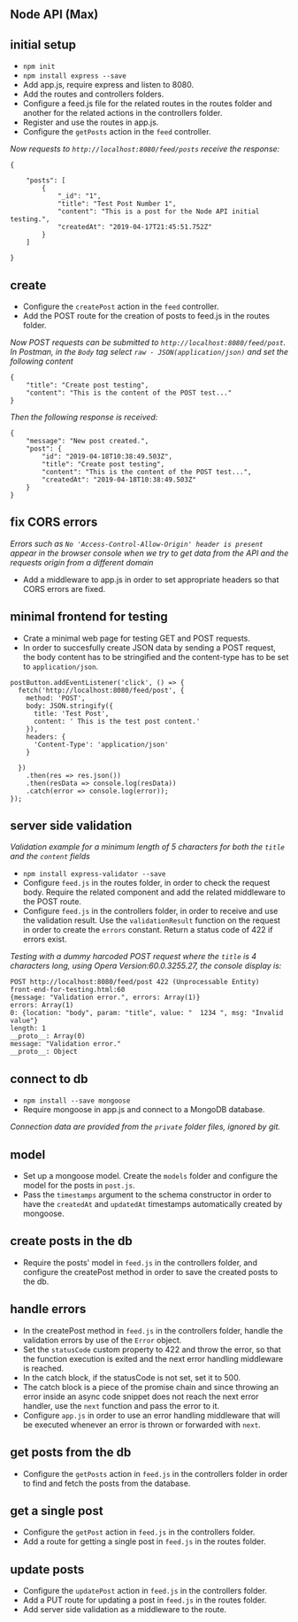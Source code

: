 ## Node API (Max)


## initial setup

* `npm init`
* `npm install express --save`
* Add app.js, require express and listen to 8080.
* Add the routes and controllers folders.
* Configure a feed.js file for the related routes in the routes folder and another for the related actions in the controllers folder.
* Register and use the routes in app.js.
* Configure the `getPosts` action in the `feed` controller.

*Now requests to `http://localhost:8080/feed/posts` receive the response:*
```
{

    "posts": [
        {
            "_id": "1",
            "title": "Test Post Number 1",
            "content": "This is a post for the Node API initial testing.",
            "createdAt": "2019-04-17T21:45:51.752Z"
        }
    ]

}
```

## create 

* Configure the `createPost` action in the `feed` controller.
* Add the POST route for the creation of posts to feed.js in the routes folder.

*Now POST requests can be submitted to `http://localhost:8080/feed/post`.*
*In Postman, in the `Body` tag select `raw - JSON(application/json)` and set the following content*
```
{
	"title": "Create post testing",
	"content": "This is the content of the POST test..."
}
```
*Then the following response is received:*
```
{
    "message": "New post created.",
    "post": {
        "id": "2019-04-18T10:38:49.503Z",
        "title": "Create post testing",
        "content": "This is the content of the POST test...",
        "createdAt": "2019-04-18T10:38:49.503Z"
    }
}
```

## fix CORS errors

*Errors such as `No 'Access-Control-Allow-Origin' header is present` appear in the browser console when we try to get data from the API and the requests origin from a different domain*

* Add a middleware to app.js in order to set appropriate headers so that CORS errors are fixed.



## minimal frontend for testing

* Crate a minimal web page for testing GET and POST requests.
* In order to succesfully create JSON data by sending a POST request, the body content has to be stringified and the content-type has to be set to `application/json`.
```
postButton.addEventListener('click', () => {
  fetch('http://localhost:8080/feed/post', {
    method: 'POST',
    body: JSON.stringify({
      title: 'Test Post',
      content: ' This is the test post content.'
    }),
    headers: {
      'Content-Type': 'application/json'
    }
    
  })
    .then(res => res.json())
    .then(resData => console.log(resData))
    .catch(error => console.log(error));
});
```


## server side validation

*Validation example for a minimum length of 5 characters for both the `title` and the `content` fields*

* `npm install express-validator --save`
* Configure `feed.js` in the routes folder, in order to check the request body. Require the related component and add the related middleware to the POST route.
* Configure `feed.js` in the controllers folder, in order to receive and use the validation result. Use the `validationResult` function on the request in order to create the `errors` constant. Return a status code of 422 if errors exist.

*Testing with a dummy harcoded POST request where the `title` is 4 characters long, using Opera Version:60.0.3255.27, the console display is:*
```
POST http://localhost:8080/feed/post 422 (Unprocessable Entity)
front-end-for-testing.html:60 
{message: "Validation error.", errors: Array(1)}
errors: Array(1)
0: {location: "body", param: "title", value: "  1234 ", msg: "Invalid value"}
length: 1
__proto__: Array(0)
message: "Validation error."
__proto__: Object
```


## connect to db

* `npm install --save mongoose`
* Require mongoose in app.js and connect to a MongoDB database.

*Connection data are provided from the `private` folder files, ignored by git.*


## model

* Set up a mongoose model. Create the `models` folder and configure the model for the posts in `post.js`.
* Pass the `timestamps` argument to the schema constructor in order to have the `createdAt` and `updatedAt` timestamps automatically created by mongoose.


## create posts in the db

* Require the posts' model in `feed.js` in the controllers folder, and configure the createPost method in order to save the created posts to the db.


## handle errors

* In the createPost method in `feed.js` in the controllers folder, handle the validation errors by use of the `Error` object. 
* Set the `statusCode` custom property to 422 and throw the error, so that the function execution is exited and the next error handling middleware is reached. 
* In the catch block, if the statusCode is not set, set it to 500.
* The catch block is a piece of the promise chain and since throwing an error inside an async code snippet does not reach the next error handler, use the `next` function and pass the error to it. 
* Configure `app.js` in order to use an error handling middleware that will be executed whenever an error is thrown or forwarded with `next`.


## get posts from the db

* Configure the `getPosts` action in `feed.js` in the controllers folder in order to find and fetch the posts from the database.


## get a single post

* Configure the `getPost` action in `feed.js` in the controllers folder.
* Add a route for getting a single post in `feed.js` in the routes folder.


## update posts

* Configure the `updatePost` action in `feed.js` in the controllers folder.
* Add a PUT route for updating a post in `feed.js` in the routes folder.
* Add server side validation as a middleware to the route.